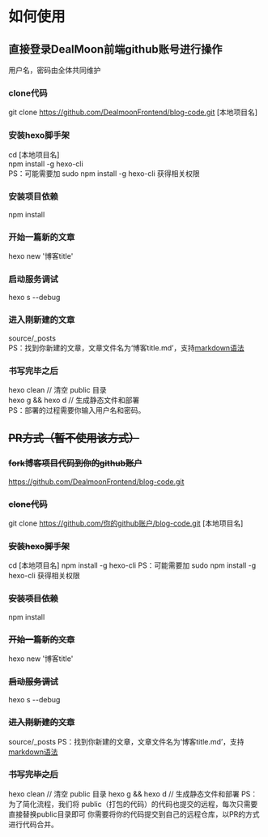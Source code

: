 #   如何使用
##  直接登录DealMoon前端github账号进行操作
用户名，密码由全体共同维护
###  clone代码
git clone https://github.com/DealmoonFrontend/blog-code.git [本地项目名]
###  安装hexo脚手架
cd [本地项目名] <br />
npm install -g hexo-cli <br />
PS：可能需要加 sudo npm install -g hexo-cli 获得相关权限
###  安装项目依赖
npm install
###  开始一篇新的文章
hexo new '博客title'
###  启动服务调试
hexo s --debug
###  进入刚新建的文章
source/_posts <br />
PS：找到你新建的文章，文章文件名为‘博客title.md’，支持[markdown语法](https://www.appinn.com/markdown/)
###  书写完毕之后
hexo clean // 清空 public 目录 <br />
hexo g && hexo d // 生成静态文件和部署 <br />
PS：部署的过程需要你输入用户名和密码。


##  ~~PR方式（暂不使用该方式）~~
###  ~~fork博客项目代码到你的github账户~~
https://github.com/DealmoonFrontend/blog-code.git
###  ~~clone代码~~
git clone https://github.com/你的github账户/blog-code.git [本地项目名]
###  ~~安装hexo脚手架~~
cd [本地项目名]
npm install -g hexo-cli
PS：可能需要加 sudo npm install -g hexo-cli 获得相关权限
###  ~~安装项目依赖~~
npm install
###  ~~开始一篇新的文章~~
hexo new '博客title'
###  ~~启动服务调试~~
hexo s --debug
###  ~~进入刚新建的文章~~
source/_posts
PS：找到你新建的文章，文章文件名为‘博客title.md’，支持[markdown语法](https://www.appinn.com/markdown/)
###  ~~书写完毕之后~~
hexo clean // 清空 public 目录
hexo g && hexo d // 生成静态文件和部署
PS：为了简化流程，我们将 public（打包的代码）的代码也提交的远程，每次只需要直接替换public目录即可
你需要将你的代码提交到自己的远程仓库，以PR的方式进行代码合并。


